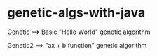 # genetic-algs-with-java


Genetic ==> Basic "Hello World" genetic algorithm 


Genetic2 ==> "ax + b function" genetic algorithm
